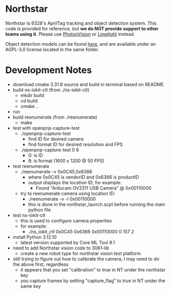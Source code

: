 # Northstar

Northstar is 6328's AprilTag tracking and object detection system. This code is provided for reference, but **we do NOT provide support to other teams using it**. Please use [PhotonVision](https://photonvision.org) or [Limelight](https://limelightvision.io) instead.

Object detection models can be found [here](https://drive.google.com/drive/folders/1l3Bx3FGBGiY3hcpaPtvrNNPMZHChCi9w?usp=sharing), and are available under an AGPL-3.0 license located in the same folder.


Development Notes
===

* download cmake 3.31.8 source and build in terminal based on README
* build ns-iokit-ctl (from ./ns-iokit-ctl)
    * mkdir build
    * cd build
    * cmake ..
* run 
* build reenumerate (from ./reenumerate)
    * make
* test with openpnp-capture-test
    *  ./openpnp-capture-test
        * find ID for desired camera
        * find format ID for desired resolution and FPS
    *  ./openpnp-capture-test 0 8
        * 0: is ID
        * 8: is format (1600 x 1200 @ 50 FPS)
* test reenumerate
    * ./reenumerate -v 0x0C45,0x6366
        * where 0x0C45 is vendorID and 0x6366 is productID
        * output displays the location ID; for example:
            * Found "Arducam OV2311 USB Camera" @ 0x00110000
    * try to reenumerate camera using location ID:
        * ./reenumerate -v -l 0x00110000
        * this is done in the northstar_launch.scpt before running the main python file
* test ns-iokit-ctl
    * this is used to configure camera properties
    * for example:
        * ./ns_iokit_ctl 0x0C45 0x6366 0x00110000 0 157 2
* install Python 3.12.10
    * latest version supported by Core ML Tool 8.1
* need to add Northstar vision code to 3061-lib
    * create a new robot type for northstar vision test platform
* still trying to figure out how to calibrate the camera; I may need to do the above first, regardless
    * it appears that you set "calibration" to true in NT under the northstar key
    * you capture frames by setting "capture_flag" to true in NT under the same key

